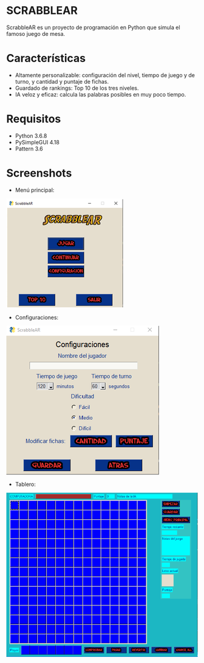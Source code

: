 # SCRABBLEAR
ScrabbleAR es un proyecto de programación en Python que simula el famoso juego de mesa.

# Características
- Altamente personalizable: configuración del nivel, tiempo de juego y de turno, y cantidad y puntaje de fichas.
- Guardado de rankings: Top 10 de los tres niveles.
- IA veloz y eficaz: calcula las palabras posibles en muy poco tiempo.

# Requisitos
- Python 3.6.8
- PySimpleGUI 4.18
- Pattern 3.6

# Screenshots
- Menú principal:

![Alt text](/Imagenes/screenshots/menu_principal.png?raw=true "Optional Title")

- Configuraciones:

![Alt text](/Imagenes/screenshots/configuraciones.png?raw=true "Optional Title")

- Tablero:

![Alt text](/Imagenes/screenshots/board.png?raw=true "Optional Title")


